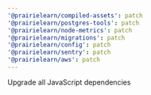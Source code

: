 ```yaml
---
'@prairielearn/compiled-assets': patch
'@prairielearn/postgres-tools': patch
'@prairielearn/node-metrics': patch
'@prairielearn/migrations': patch
'@prairielearn/config': patch
'@prairielearn/sentry': patch
'@prairielearn/aws': patch
---
```


Upgrade all JavaScript dependencies

